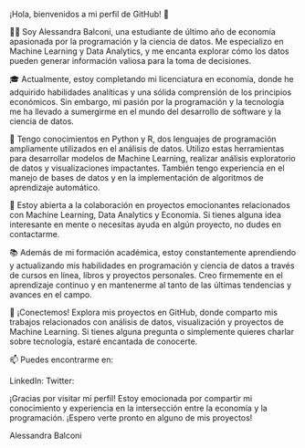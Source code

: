 ¡Hola, bienvenidos a mi perfil de GitHub! 👋

👩‍💻 Soy Alessandra Balconi, una estudiante de último año de economía apasionada por la programación y la ciencia de datos. Me especializo en Machine Learning y Data Analytics, y me encanta explorar cómo los datos pueden generar información valiosa para la toma de decisiones.

🎓 Actualmente, estoy completando mi licenciatura en economía, donde he adquirido habilidades analíticas y una sólida comprensión de los principios económicos. Sin embargo, mi pasión por la programación y la tecnología me ha llevado a sumergirme en el mundo del desarrollo de software y la ciencia de datos.

🐍 Tengo conocimientos en Python y R, dos lenguajes de programación ampliamente utilizados en el análisis de datos. Utilizo estas herramientas para desarrollar modelos de Machine Learning, realizar análisis exploratorio de datos y visualizaciones impactantes. También tengo experiencia en el manejo de bases de datos y en la implementación de algoritmos de aprendizaje automático.

🤝 Estoy abierta a la colaboración en proyectos emocionantes relacionados con Machine Learning, Data Analytics y Economía. Si tienes alguna idea interesante en mente o necesitas ayuda en algún proyecto, no dudes en contactarme.

📚 Además de mi formación académica, estoy constantemente aprendiendo y actualizando mis habilidades en programación y ciencia de datos a través de cursos en línea, libros y proyectos personales. Creo firmemente en el aprendizaje continuo y en mantenerme al tanto de las últimas tendencias y avances en el campo.

🌟 ¡Conectemos! Explora mis proyectos en GitHub, donde comparto mis trabajos relacionados con análisis de datos, visualización y proyectos de Machine Learning. Si tienes alguna pregunta o simplemente quieres charlar sobre tecnología, estaré encantada de conocerte.

📫 Puedes encontrarme en:

LinkedIn: 
Twitter:

¡Gracias por visitar mi perfil! Estoy emocionada por compartir mi conocimiento y experiencia en la intersección entre la economía y la programación. ¡Espero verte pronto en alguno de mis proyectos!

Alessandra Balconi
